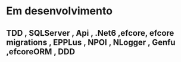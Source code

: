 <h1> Em desenvolvimento </h1>
<h2> TDD , SQLServer , Api , .Net6 ,efcore, efcore migrations , EPPLus , NPOI , NLogger , Genfu ,efcoreORM , DDD</h2> 
